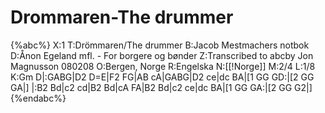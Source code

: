 # Drommaren-The drummer

{%abc%}
X:1 
T:Drömmaren/The drummer
B:Jacob Mestmachers notbok
D:Ånon Egeland mfl. - For borgere og bønder 
Z:Transcribed to abcby Jon Magnusson 080208
O:Bergen, Norge
R:Engelska
N:[[!Norge]]
M:2/4 
L:1/8 
K:Gm 
D|:GABG|D2 D=E|F2 FG|AB cA|GABG|D2 ce|dc BA|[1 GG GD:|[2 GG GA|]
|:B2 Bd|c2 cd|B2 Bd|cA FA|B2 Bd|c2 ce|dc BA|[1 GG GA:|[2 GG G2|]
{%endabc%}

